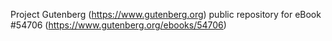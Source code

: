 Project Gutenberg (https://www.gutenberg.org) public repository for
eBook #54706 (https://www.gutenberg.org/ebooks/54706)
